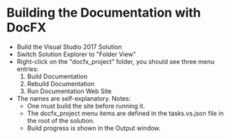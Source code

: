 # Building the Documentation with DocFX
* Build the Visual Studio 2017 Solution
* Switch Solution Explorer to "Folder View"
* Right-click on the "docfx_project" folder, you should see three menu entries:
  1. Build Documentation
  1. Rebuild Documentation
  1. Run Documentation Web Site
* The names are self-explanatory. Notes:
  * One must build the site before running it.
  * The docfx_project menu items are defined in the tasks.vs.json file in the root of the solution.
  * Build progress is shown in the Output window.
